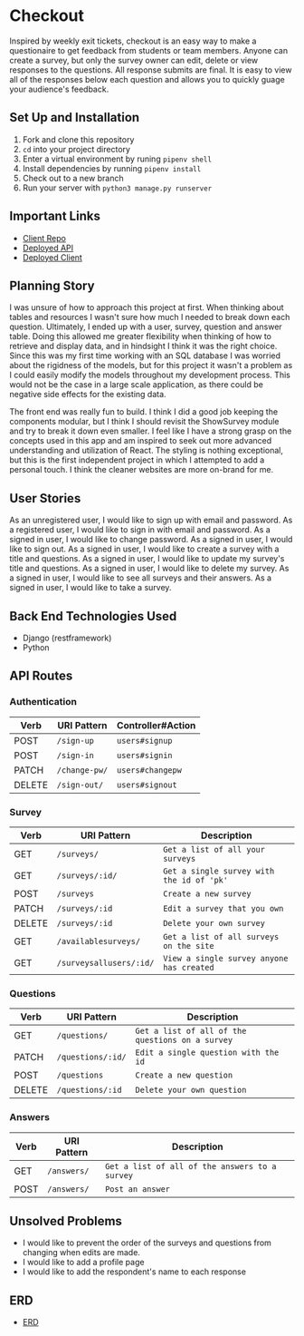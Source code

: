 # Checkout
Inspired by weekly exit tickets, checkout is an easy way to make a questionaire to get feedback from students or team members. Anyone can create a survey, but only the survey owner can edit, delete or view responses to the questions. All response submits are final. It is easy to view all of the responses below each question and allows you to quickly guage your audience's feedback.

## Set Up and Installation
1. Fork and clone this repository
2. `cd` into your project directory
3. Enter a virtual environment by runing `pipenv shell`
4. Install dependencies by running `pipenv install`
5. Check out to a new branch
6. Run your server with `python3 manage.py runserver`

## Important Links
- [Client Repo](https://github.com/CjeanHen/checkout_client)
- [Deployed API]( https://checkout-surveys.herokuapp.com/)
- [Deployed Client](cjeanhen.github.io/checkout/)

## Planning Story
I was unsure of how to approach this project at first. When thinking about tables and resources I wasn't sure how much I needed to break down each question. Ultimately, I ended up with a user, survey, question and answer table. Doing this allowed me greater flexibility when thinking of how to retrieve and display data, and in hindsight I think it was the right choice. Since this was my first time working with an SQL database I was worried about the rigidness of the models, but for this project it wasn't a problem as I could easily modify the models throughout my development process. This would not be the case in a large scale application, as there could be negative side effects for the existing data.

The front end was really fun to build. I think I did a good job keeping the components modular, but I think I should revisit the ShowSurvey module and try to break it down even smaller. I feel like I have a strong grasp on the concepts used in this app and am inspired to seek out more advanced understanding and utilization of React. The styling is nothing exceptional, but this is the first independent project in which I attempted to add a personal touch. I think the cleaner websites are more on-brand for me.

## User Stories
As an unregistered user, I would like to sign up with email and password.
As a registered user, I would like to sign in with email and password.
As a signed in user, I would like to change password.
As a signed in user, I would like to sign out.
As a signed in user, I would like to create a survey with a title and questions.
As a signed in user, I would like to update my survey's title and questions.
As a signed in user, I would like to delete my survey.
As a signed in user, I would like to see all surveys and their answers.
As a signed in user, I would like to take a survey.

## Back End Technologies Used
- Django (restframework)
- Python

## API Routes

### Authentication

| Verb   | URI Pattern            | Controller#Action |
|--------|------------------------|-------------------|
| POST   | `/sign-up`             | `users#signup`    |
| POST   | `/sign-in`             | `users#signin`    |
| PATCH  | `/change-pw/` | `users#changepw`  |
| DELETE | `/sign-out/`        | `users#signout`   |

### Survey

| Verb   | URI Pattern            | Description |
|--------|------------------------|-------------------|
| GET    | `/surveys/`             | `Get a list of all your surveys`    |
| GET    | `/surveys/:id/`               | `Get a single survey with the id of 'pk'`  |
| POST   | `/surveys`             | `Create a new survey`    |
| PATCH  | `/surveys/:id` | `Edit a survey that you own`  |
| DELETE | `/surveys/:id`        | `Delete your own survey`   |
| GET    | `/availablesurveys/`             | `Get a list of all surveys on the site`  |
| GET    | `/surveysallusers/:id/`             | `View a single survey anyone has created` |

### Questions

| Verb   | URI Pattern            | Description |
|--------|------------------------|-------------------|
| GET    | `/questions/`             | `Get a list of all of the questions on a survey`    |
| PATCH    | `/questions/:id/`               | `Edit a single question with the id`  |
| POST   | `/questions`             | `Create a new question`    |
| DELETE | `/questions/:id`        | `Delete your own question`   |

### Answers

| Verb   | URI Pattern            | Description |
|--------|------------------------|-------------------|
| GET    | `/answers/`             | `Get a list of all of the answers to a survey`   |
| POST   | `/answers/`             | `Post an answer`    |

## Unsolved Problems
- I would like to prevent the order of the surveys and questions from changing when edits are made.
- I would like to add a profile page
- I would like to add the respondent's name to each response

## ERD
- [ERD](https://drive.google.com/file/d/1FaaZ2exOug9G8Ew0RyeFdN_V5Cxh4TMD/view?usp=sharing)
